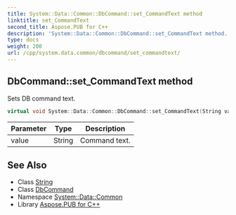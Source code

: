 ```yaml
---
title: System::Data::Common::DbCommand::set_CommandText method
linktitle: set_CommandText
second_title: Aspose.PUB for C++
description: 'System::Data::Common::DbCommand::set_CommandText method. Sets DB command text in C++.'
type: docs
weight: 200
url: /cpp/system.data.common/dbcommand/set_commandtext/
---
```

## DbCommand::set_CommandText method


Sets DB command text.

```cpp
virtual void System::Data::Common::DbCommand::set_CommandText(String value) const =0
```


| Parameter | Type | Description |
| --- | --- | --- |
| value | String | Command text. |

## See Also

* Class [String](../../../system/string/)
* Class [DbCommand](../)
* Namespace [System::Data::Common](../../)
* Library [Aspose.PUB for C++](../../../)
